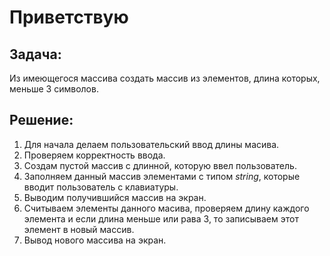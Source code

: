 # **Приветствую**

## Задача: 
Из имеющегося массива создать массив из элементов, длина которых, меньше 3 символов.

## Решение:
1. Для начала делаем пользовательский ввод длины масива.
2. Проверяем корректность ввода.
3. Создам пустой массив с длинной, которую ввел пользователь.
4. Заполняем данный массив элементами с типом *string*, которые вводит пользователь с клавиатуры.
5. Выводим получившийся массив на экран.
6. Считываем элементы данного масива, проверяем длину каждого элемента и если длина меньше или рава 3, то записываем этот элемент в новый массив.
7. Вывод нового массива на экран.